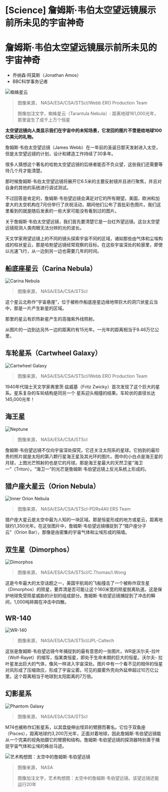 # [Science] 詹姆斯·韦伯太空望远镜展示前所未见的宇宙神奇

#  詹姆斯·韦伯太空望远镜展示前所未见的宇宙神奇

  * 乔纳森·阿莫斯（Jonathan Amos） 
  * BBC科学事务记者 


![蜘蛛星云](_128093415_89efedf9-936c-4963-a1ed-8ed6e7ab9231.jpg)

> 图像来源，  NASA/ESA/CSA/STScI/Webb ERO Production Team
>
> 图像加注文字，蜘蛛星云（Tarantula Nebula）: 距离地球161,000光年，那里诞生了成千上万个恒星

**太空望远镜向人类显示我们在宇宙中的未知场景，它发回的图片不啻是给地球100亿美元的礼物。**

詹姆斯·韦伯太空望远镜（James Webb）在一年前的圣诞日那天发射进入太空，但是太空望远镜的计划，设计和建造工作持续了30多年。

很多人猜想这个著名的哈勃太空望远镜的后继者能否不负众望，这些我们还需要等待几个月才能清楚。

那时候詹姆斯·韦伯太空望远镜将展开它6.5米的主要反射镜并且进行聚焦，并且对自身的其他的系统进行调试测试。

不过回答是肯定的，詹姆斯·韦伯望远镜会满足对它的所有期望。美国，欧洲和加拿大的太空机构在7月份举行了庆祝活动，期间他们公布了首批彩色图片。我们这里看到的就是随后发表的一些大家可能没有看到过的图片。

关于詹姆斯·韦伯太空望远镜，我们首先要清楚它是一台红外望远镜。这台太空望远镜观测人类肉眼无法分辨的光的波长。

天文学家用望远镜上的不同的镜头探索宇宙不同的区域，诸如那些由气体和尘埃构成的柱状星云，那是哈勃望远镜经常观察的目标。在这些宇宙深处的轮廓里，即使以光速飞行，从一边到另一边也需要几年的时间。

##  船底座星云（Carina Nebula）

![Carina Nebula](_128092174_carinanebula.jpg)

> 图像来源，  NASA/ESA/CSA/STScI

这个星云北称作“宇宙悬崖”，位于被称作船底座星边缘地带巨大的洞穴状星云当中，那是一片产生新星的区域。

那里的星云有炽热新星产生的高强紫外线照射。

从图片的一边到达另外一边的距离约有15光年。一光年的距离相当于9.46万亿公里。

##  车轮星系（Cartwheel Galaxy）

![Cartwheel Galaxy](_128093416_f681a90d-a342-47fa-b7dc-5e061d6c491f.jpg)

> 图像来源，  NASA/ESA/CSA/STScI/Webb ERO Production Team

1940年代瑞士天文学家弗里茨·兹威基（Fritz Zwicky）首次发现了这个巨大的星系。星系复杂的车轮结构是同另一个 星系迎头相撞的结果。车轮状的直径长达145,000光年！

##  海王星

![Neptune](_128092169_neptune.jpg)

> 图像来源，  NASA/ESA/CSA/STScI

詹姆斯·韦伯望远镜不仅向宇宙深处探究，它还关注太阳系的星球。它拍到的最珍贵的照片就是太阳的第八颗行星海王星及其光环的图片。图中的小白点是海王星的月球，上图光芒照射的也是它的月球。那是海王星最大的天然卫星“海卫一”（Triton）。“海卫一”的光芒是詹姆斯·韦伯望远镜上反光系统上形成的。

##  猎户座大星云（Orion Nebula）

![Inner Orion Nebula](_128093417_1471b946-76b9-4f84-b7c2-9daa4735c8f2.jpg)

> 图像来源，  NASA/ESA/CSA/STScI-PDRs4All ERS Team

猎户座大星云是太空中最为人知的一块区域。那是恒星形成的地方或星云，距离地球约1,350光年。在这张图片中，詹姆斯·韦伯望远镜捕捉到了“猎户座分子云”（Orion Bar），那像是由密集的宇宙气体和尘埃形成的隔墙。

##  双生星（Dimorphos）

![Dimorphos](_128093418_6d50e032-08e7-430d-a14f-fcbc5d104eee.jpg)

> 图像来源，  NASA/ESA/CSA/STScI/C.Thomas/I.Wong

这是今年最大的太空话题之一，美国宇航局的飞船撞击了一个被称作双生星（Dimorphos）的陨星，要弄清是否可能让这个160米宽的陨星脱离轨道。这是保护地球免受陨星威胁的计划的组成部分。詹姆斯·韦伯望远镜捕捉到了冲击的瞬间，1,000吨碎屑在冲击中四散。

##  WR-140

![WR-140](_128093419_6e2ca44c-a5a5-4e34-a207-98b5c91a2157.jpg)

> 图像来源，  NASA/ESA/CSA/STScI/JPL-Caltech

这张是詹姆斯·韦伯望远镜今年捕捉到的最有意思的一张图片。WR是沃尔夫-拉叶（Wolf-Rayet）的缩写，指某类恒星，即处于生命末期的巨大的恒星。沃尔夫- 拉叶星发出巨大的气体，像风一样进入宇宙深处。图片中有一个看不见的相伴的恒星对风形成了压缩效应，形成了宇宙尘雾。可见的晨雾外壳向外延申超过10万亿公里。这个距离相当于地球到太阳距离的7万倍。

##  幻影星系

![Phantom Galaxy](_128092171_phantomgalaxy.jpg)

> 图像来源，  NASA/ESA/CSA/STScI

M74也被称作幻影星系，以其盘旋伸出怪异的臂膀而著名。它位于双鱼座（Pisces），距离地球约3,200万光年，正面对着地球，因此詹姆斯·韦伯望远镜能从一个完美的视角拍摄它的臂膀和结构。詹姆斯·韦伯望远镜的探测器特别善于捕捉宇宙气体和尘埃的蛛丝马迹。

![艺术构想图：太空中的詹姆斯·韦伯望远镜](_128104680_artists_impression.jpg)

> 图像来源，  NASA
>
> 图像加注文字，艺术构想图：太空中的詹姆斯·韦伯望远镜。该望远镜还能运行20年


